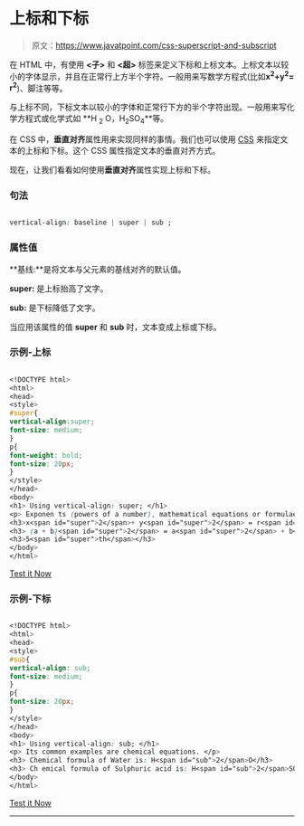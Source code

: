 # 上标和下标

> 原文：<https://www.javatpoint.com/css-superscript-and-subscript>

在 HTML 中，有使用 **<子>** 和 **<超>** 标签来定义下标和上标文本。上标文本以较小的字体显示，并且在正常行上方半个字符。一般用来写数学方程式(比如**x<sup>2</sup>+y<sup>2</sup>= r<sup>2</sup>**)、脚注等等。

与上标不同，下标文本以较小的字体和正常行下方的半个字符出现。一般用来写化学方程式或化学式如 **H <sub>2</sub> O，H<sub>2</sub>SO<sub>4</sub>**等。

在 CSS 中，**垂直对齐**属性用来实现同样的事情。我们也可以使用 [CSS](https://www.javatpoint.com/css-tutorial) 来指定文本的上标和下标。这个 CSS 属性指定文本的垂直对齐方式。

现在，让我们看看如何使用**垂直对齐**属性实现上标和下标。

### 句法

```css

vertical-align: baseline | super | sub ;

```

### 属性值

**基线:**是将文本与父元素的基线对齐的默认值。

**super:** 是上标抬高了文字。

**sub:** 是下标降低了文字。

当应用该属性的值 **super** 和 **sub** 时，文本变成上标或下标。

### 示例-上标

```css

<!DOCTYPE html>
<html>
<head>
<style>
#super{
vertical-align:super;
font-size: medium;
}
p{
font-weight: bold;
font-size: 20px;
}
</style>
</head>
<body>
<h1> Using vertical-align: super; </h1>
<p> Exponen ts (powers of a number), mathematical equations or formulae are the common uses of superscripted text. </p>
<h3>x<span id="super">2</span>+ y<span id="super">2</span> = r<span id="super">2</span></h3>
<h3> (a + b)<span id="super">2</span> = a<span id="super">2</span> + b<span id="super">2</span> + 2ab </h3>
<h3>5<span id="super">th</span></h3>
</body>
</html>

```

[Test it Now](https://www.javatpoint.com/oprweb/test.jsp?filename=CSSSuperscriptandSubscript1)

### 示例-下标

```css

<!DOCTYPE html>
<html>
<head>
<style>
#sub{
vertical-align: sub;
font-size: medium;
}
p{
font-size: 20px;
}
</style>
</head>
<body>
<h1> Using vertical-align: sub; </h1>
<p> Its common examples are chemical equations. </p>
<h3> Chemical formula of Water is: H<span id="sub">2</span>O</h3>
<h3> Ch emical formula of Sulphuric acid is: H<span id="sub">2</span>SO<span id="sub">4</span></h3>
</body>
</html>

```

[Test it Now](https://www.javatpoint.com/oprweb/test.jsp?filename=CSSSuperscriptandSubscript2)

* * *